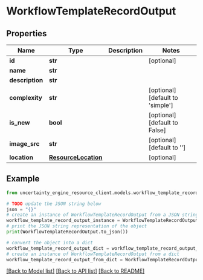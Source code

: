 # WorkflowTemplateRecordOutput


## Properties

Name | Type | Description | Notes
------------ | ------------- | ------------- | -------------
**id** | **str** |  | [optional] 
**name** | **str** |  | 
**description** | **str** |  | 
**complexity** | **str** |  | [optional] [default to 'simple']
**is_new** | **bool** |  | [optional] [default to False]
**image_src** | **str** |  | [optional] [default to '']
**location** | [**ResourceLocation**](ResourceLocation.md) |  | [optional] 

## Example

```python
from uncertainty_engine_resource_client.models.workflow_template_record_output import WorkflowTemplateRecordOutput

# TODO update the JSON string below
json = "{}"
# create an instance of WorkflowTemplateRecordOutput from a JSON string
workflow_template_record_output_instance = WorkflowTemplateRecordOutput.from_json(json)
# print the JSON string representation of the object
print(WorkflowTemplateRecordOutput.to_json())

# convert the object into a dict
workflow_template_record_output_dict = workflow_template_record_output_instance.to_dict()
# create an instance of WorkflowTemplateRecordOutput from a dict
workflow_template_record_output_from_dict = WorkflowTemplateRecordOutput.from_dict(workflow_template_record_output_dict)
```
[[Back to Model list]](../README.md#documentation-for-models) [[Back to API list]](../README.md#documentation-for-api-endpoints) [[Back to README]](../README.md)



